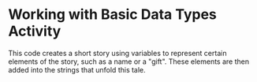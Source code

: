 # Working with Basic Data Types Activity
This code creates a short story using variables to represent certain elements of the story, such as a name or a "gift". These elements are then added into the strings that unfold this tale.